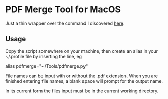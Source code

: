# PDF Merge Tool for MacOS

Just a thin wrapper over the command I discovered [here](http://hints.macworld.com/article.php?story=2003083122212228).

## Usage

Copy the script somewhere on your machine, then create an alias in your ~/.profile file by inserting the line, eg

alias pdfmerge="~/Tools/pdfmerge.py"

File names can be input with or without the .pdf extension. When you are finished entering file names, a blank space will prompt for the output name.

In its current form the files input must be in the current working directory.
